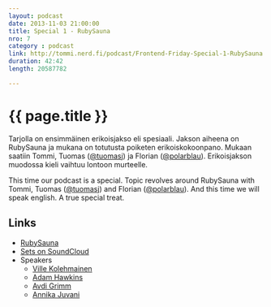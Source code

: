 ```yaml
---
layout: podcast
date: 2013-11-03 21:00:00
title: Special 1 - RubySauna
nro: 7
category : podcast
link: http://tommi.nerd.fi/podcast/Frontend-Friday-Special-1-RubySauna.mp3
duration: 42:42
length: 20587782

---
```

# {{ page.title }}

Tarjolla on ensimmäinen erikoisjakso eli spesiaali. Jakson aiheena on RubySauna ja mukana on totutusta poiketen erikoiskokoonpano. Mukaan saatiin Tommi, Tuomas ([@tuomasj](https://twitter.com/tuomasj)) ja Florian ([@polarblau](https://twitter.com/polarblau)). Erikoisjakson muodossa kieli vaihtuu lontoon murteelle.

This time our podcast is a special. Topic revolves around RubySauna with Tommi, Tuomas ([@tuomasj](https://twitter.com/tuomasj)) and Florian ([@polarblau](https://twitter.com/polarblau)). And this time we will speak english. A true special treat.


## Links
* [RubySauna](http://rubysauna.org)
* [Sets on SoundCloud](https://soundcloud.com/rubysauna/sets/rubysauna-30-10-2013)
* Speakers
    * [Ville Kolehmainen](https://twitter.com/villek)
    * [Adam Hawkins](https://twitter.com/adman65)
    * [Avdi Grimm](https://twitter.com/avdi)
    * [Annika Juvani](https://twitter.com/AnnikaJuvani)


